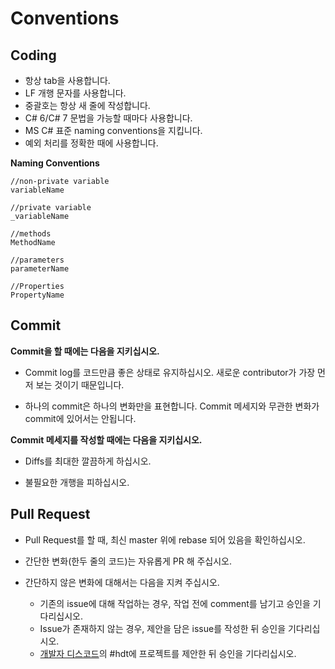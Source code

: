 # Conventions
## Coding
* 항상 tab을 사용합니다.
* LF 개행 문자를 사용합니다.
* 중괄호는 항상 새 줄에 작성합니다.
* C# 6/C# 7 문법을 가능할 때마다 사용합니다.
* MS C# 표준 naming conventions을 지킵니다.
* 예외 처리를 정확한 때에 사용합니다.

**Naming Conventions**
~~~
//non-private variable
variableName

//private variable
_variableName

//methods
MethodName

//parameters
parameterName

//Properties
PropertyName
~~~

## Commit
**Commit을 할 때에는 다음을 지키십시오.**  
* Commit log를 코드만큼 좋은 상태로 유지하십시오. 새로운 contributor가 가장 먼저 보는 것이기 때문입니다.

* 하나의 commit은 하나의 변화만을 표현합니다. Commit 메세지와 무관한 변화가 commit에 있어서는 안됩니다.

**Commit 메세지를 작성할 때에는 다음을 지키십시오.**
* Diffs를 최대한 깔끔하게 하십시오.

* 불필요한 개행을 피하십시오.

## Pull Request
* Pull Request를 할 때, 최신 master 위에 rebase 되어 있음을 확인하십시오.
* 간단한 변화(한두 줄의 코드)는 자유롭게 PR 해 주십시오.
* 간단하지 않은 변화에 대해서는 다음을 지켜 주십시오.

  * 기존의 issue에 대해 작업하는 경우, 작업 전에 comment를 남기고 승인을 기다리십시오.
  * Issue가 존재하지 않는 경우, 제안을 담은 issue를 작성한 뒤 승인을 기다리십시오.
  * [개발자 디스코드](https://discord.gg/hearthsim-devs)의 #hdt에 프로젝트를 제안한 뒤 승인을 기다리십시오.
